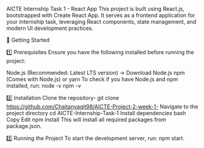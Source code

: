 AICTE Internship Task 1 - React App
This project is built using React.js, bootstrapped with Create React App. It serves as a frontend application for your internship task, leveraging React components, state management, and modern UI development practices.

🚀 Getting Started

1️⃣ Prerequisites
Ensure you have the following installed before running the project:

Node.js (Recommended: Latest LTS version) → Download Node.js
npm (Comes with Node.js) or yarn
To check if you have Node.js and npm installed, run:
node -v
npm -v

2️⃣ Installation
Clone the repository-
git clone https://github.com/Chaitanyagit98/AICTE-Project-2-week-1-
Navigate to the project directory
cd AICTE-Internship-Task-1
Install dependencies
bash
Copy
Edit
npm install
This will install all required packages from package.json.

3️⃣ Running the Project
To start the development server, run:
npm start.
